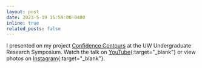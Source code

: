 ```yaml
---
layout: post
date: 2023-5-19 15:59:00-0400
inline: true
related_posts: false
---
```


I presented on my project [Confidence Contours](https://andre-ye.github.io/projects/confidence_contours/) at the UW Undergraduate Research Symposium. Watch the talk on [YouTube](https://www.youtube.com/watch?v=IG-wtMMfqYA&t=197s){:target="_blank"} or view photos on [Instagram](https://www.instagram.com/p/CscXogEvfW1/?utm_source=ig_web_copy_link&igshid=MzRlODBiNWFlZA==){:target="_blank"}.
